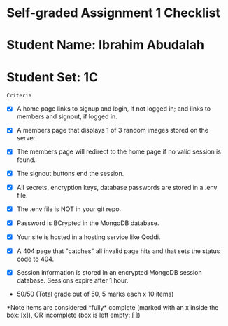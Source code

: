 Self-graded Assignment 1 Checklist
======
# Student Name: Ibrahim Abudalah 
# Student Set: 1C 
    Criteria	
    
- [x]  A home page links to signup and login, if not logged in; and links to members and signout, if logged in.
- [x]  A members page that displays 1 of 3 random images stored on the server.
- [x]  The members page will redirect to the home page if no valid session is found.
- [x]  The signout buttons end the session.
- [x]  All secrets, encryption keys, database passwords are stored in a .env file.

- [x]  The .env file is NOT in your git repo.
- [x]  Password is BCrypted in the MongoDB database.
- [x]  Your site is hosted in a hosting service like Qoddi.
- [x]  A 404 page that "catches" all invalid page hits and that sets the status code to 404.
- [x]  Session information is stored in an encrypted MongoDB session database. Sessions expire after 1 hour.
 
- 50/50 (Total grade out of 50, 5 marks each x 10 items)

\*Note items are considered \*fully\* complete (marked with an x inside the box: \[x]), OR incomplete (box is left empty: \[ \])


